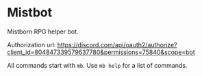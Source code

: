 # Mistbot

Mistborn RPG helper bot.

Authorization url: https://discord.com/api/oauth2/authorize?client_id=804847339579637780&permissions=75840&scope=bot

All commands start with `mb`. Use `mb help` for a list of commands.